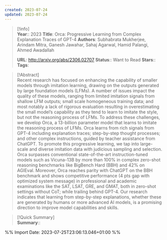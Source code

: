 ```yaml
---
created: 2023-07-24
updated: 2023-07-24
---
```

>[!info]  
> **Year**:: 2023
> **Title**: Orca: Progressive Learning from Complex Explanation Traces of GPT-4
> **Authors**: Subhabrata Mukherjee, Arindam Mitra, Ganesh Jawahar, Sahaj Agarwal, Hamid Palangi, Ahmed Awadallah
>   
> **URL**: http://arxiv.org/abs/2306.02707
> **Status**:: Want to Read
> **Stars**::
> **Tags**:


> [!Abstract]  
> Recent research has focused on enhancing the capability of smaller models through imitation learning, drawing on the outputs generated by large foundation models (LFMs). A number of issues impact the quality of these models, ranging from limited imitation signals from shallow LFM outputs; small scale homogeneous training data; and most notably a lack of rigorous evaluation resulting in overestimating the small model’s capability as they tend to learn to imitate the style, but not the reasoning process of LFMs. To address these challenges, we develop Orca, a 13-billion parameter model that learns to imitate the reasoning process of LFMs. Orca learns from rich signals from GPT-4 including explanation traces; step-by-step thought processes; and other complex instructions, guided by teacher assistance from ChatGPT. To promote this progressive learning, we tap into large-scale and diverse imitation data with judicious sampling and selection. Orca surpasses conventional state-of-the-art instruction-tuned models such as Vicuna-13B by more than 100% in complex zero-shot reasoning benchmarks like BigBench Hard (BBH) and 42% on AGIEval. Moreover, Orca reaches parity with ChatGPT on the BBH benchmark and shows competitive performance (4 pts gap with optimized system message) in professional and academic examinations like the SAT, LSAT, GRE, and GMAT, both in zero-shot settings without CoT; while trailing behind GPT-4. Our research indicates that learning from step-by-step explanations, whether these are generated by humans or more advanced AI models, is a promising direction to improve model capabilities and skills.  

> [!Quick Summary]  
>**Summary**::



%% Import Date: 2023-07-25T23:06:13.046+01:00 %%
